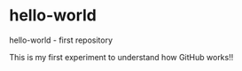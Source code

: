 # hello-world
hello-world - first repository

This is my first experiment to understand how GitHub works!!

